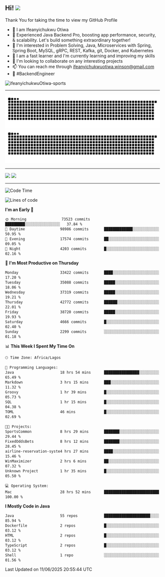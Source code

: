 <!-- BLOG-POST-LIST:START --><!-- BLOG-POST-LIST:END -->

## Hi! <img src="https://media.giphy.com/media/hvRJCLFzcasrR4ia7z/giphy.gif" width="4%"> 

Thank You for taking the time to view my GitHub Profile

- 👋 I am Ifeanyichukwu Otiwa
- 🚀 Experienced Java Backend Pro, boosting app performance, security, & scalability. Let's build something extraordinary together!
- 👀 I'm interested in Problem Solving, Java, Microservices with Spring, Spring Boot, MySQL, gRPC, REST, Kafka, git, Docker, and Kubernetes
- 🌱 I am a fast learner and I'm currently learning and improving my skills
- 💞️ I'm looking to collaborate on any interesting projects
- 📫 You can reach me through ifeanyichukwuotiwa.winson@gmail.com
- 🚀 #BackendEngineer

<p align="left" marginTop="10px"> <img src="https://komarev.com/ghpvc/?username=ifeanyichukwuOtiwa-sports&label=Profile%20views&color=0e75b6&style=for-the-badge" alt="ifeanyichukwuOtiwa-sports" /> </p>

***

<!--🐍📈SNAKEGRAPH / 🌐WEBSITE: https://github.com/Platane/snk -->
![github contribution grid snake animation](https://raw.githubusercontent.com/ifeanyichukwuOtiwa-sports/ifeanyichukwuOtiwa-sports/output/github-contribution-grid-snake-dark.svg#gh-dark-mode-only)![github contribution grid snake animation](https://raw.githubusercontent.com/ifeanyichukwuOtiwa-sports/ifeanyichukwuOtiwa-sports/output/github-contribution-grid-snake.svg#gh-light-mode-only)

***

<p float="left">
  <img float="left" src="https://github-readme-stats.vercel.app/api?username=ifeanyichukwuOtiwa-sports&count_private=true&include_all_commits=true&theme=react&show_icons=true" />
  <img float="right" src="https://github-readme-stats.vercel.app/api/top-langs/?username=ifeanyichukwuOtiwa-sports&layout=compact&show_icons=true&theme=react" /> 
</p>

***



<!--START_SECTION:waka-->
![Code Time](http://img.shields.io/badge/Code%20Time-3%2C806%20hrs%2049%20mins-blue)

![Lines of code](https://img.shields.io/badge/From%20Hello%20World%20I%27ve%20Written-52.8%20million%20lines%20of%20code-blue)

**I'm an Early 🐤** 

```text
🌞 Morning                73523 commits       █████████░░░░░░░░░░░░░░░░   37.84 % 
🌆 Daytime                98986 commits       █████████████░░░░░░░░░░░░   50.95 % 
🌃 Evening                17574 commits       ██░░░░░░░░░░░░░░░░░░░░░░░   09.05 % 
🌙 Night                  4203 commits        █░░░░░░░░░░░░░░░░░░░░░░░░   02.16 % 
```
📅 **I'm Most Productive on Thursday** 

```text
Monday                   33422 commits       ████░░░░░░░░░░░░░░░░░░░░░   17.20 % 
Tuesday                  35088 commits       █████░░░░░░░░░░░░░░░░░░░░   18.06 % 
Wednesday                37319 commits       █████░░░░░░░░░░░░░░░░░░░░   19.21 % 
Thursday                 42772 commits       ██████░░░░░░░░░░░░░░░░░░░   22.01 % 
Friday                   38720 commits       █████░░░░░░░░░░░░░░░░░░░░   19.93 % 
Saturday                 4666 commits        █░░░░░░░░░░░░░░░░░░░░░░░░   02.40 % 
Sunday                   2299 commits        ░░░░░░░░░░░░░░░░░░░░░░░░░   01.18 % 
```


📊 **This Week I Spent My Time On** 

```text
🕑︎ Time Zone: Africa/Lagos

💬 Programming Languages: 
Java                     18 hrs 54 mins      ████████████████░░░░░░░░░   65.49 % 
Markdown                 3 hrs 15 mins       ███░░░░░░░░░░░░░░░░░░░░░░   11.32 % 
Groovy                   1 hr 39 mins        █░░░░░░░░░░░░░░░░░░░░░░░░   05.73 % 
SQL                      1 hr 15 mins        █░░░░░░░░░░░░░░░░░░░░░░░░   04.38 % 
TOML                     46 mins             █░░░░░░░░░░░░░░░░░░░░░░░░   02.69 % 

🐱‍💻 Projects: 
SportsCommon             8 hrs 29 mins       ███████░░░░░░░░░░░░░░░░░░   29.44 % 
FixedOddsBets            8 hrs 12 mins       ███████░░░░░░░░░░░░░░░░░░   28.45 % 
airline-reservation-syste4 hrs 27 mins       ████░░░░░░░░░░░░░░░░░░░░░   15.46 % 
WinMaximizer             2 hrs 6 mins        ██░░░░░░░░░░░░░░░░░░░░░░░   07.32 % 
Unknown Project          1 hr 35 mins        █░░░░░░░░░░░░░░░░░░░░░░░░   05.50 % 

💻 Operating System: 
Mac                      28 hrs 52 mins      █████████████████████████   100.00 % 
```

**I Mostly Code in Java** 

```text
Java                     55 repos            █████████████████████░░░░   85.94 % 
Dockerfile               2 repos             █░░░░░░░░░░░░░░░░░░░░░░░░   03.12 % 
HTML                     2 repos             █░░░░░░░░░░░░░░░░░░░░░░░░   03.12 % 
TypeScript               2 repos             █░░░░░░░░░░░░░░░░░░░░░░░░   03.12 % 
Shell                    1 repo              ░░░░░░░░░░░░░░░░░░░░░░░░░   01.56 % 
```




 Last Updated on 11/06/2025 20:55:44 UTC
<!--END_SECTION:waka-->

<!--
<p align="center">
![trophy](https://github-profile-trophy.vercel.app/?username=ifeanyichukwuOtiwa-sports&theme=onedark) (https://github.com/ryo-ma/github-profile-trophy)
</p>
-->

<!---
ifeanyi-otiwa/ifeanyi-otiwa is a ✨ special ✨ repository because its `README.md` (this file) appears on your GitHub profile.
You can click the Preview link to take a look at your changes.
--->
